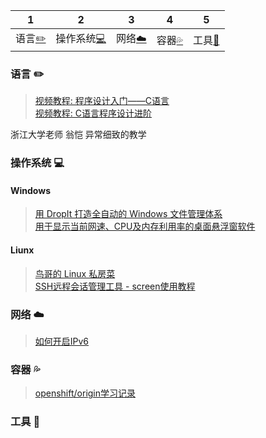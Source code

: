 | 1 | 2 | 3 | 4 | 5 
| :--------: | :---------: | :---------: | :---------: |:---------:
| 语言[:pencil2:](#语言-pencil2) | 操作系统[:computer:](#操作系统-computer)|网络[:cloud:](#网络-cloud) | 容器[:sweat_drops:](#容器-sweat_drops)| 工具[:hammer:](#工具-hammer)

### 语言 :pencil2:
> [视频教程: 程序设计入门——C语言](https://www.icourse163.org/course/ZJU-199001) \
> [视频教程: C语言程序设计进阶](https://www.icourse163.org/course/ZJU-200001) 

浙江大学老师 翁恺 异常细致的教学 

### 操作系统 :computer:
#### Windows
> [用 DropIt 打造全自动的 Windows 文件管理体系](https://sspai.com/post/45532) \
> [用于显示当前网速、CPU及内存利用率的桌面悬浮窗软件](https://github.com/zhongyang219/TrafficMonitor)

#### Liunx
> [鸟哥的 Linux 私房菜](http://cn.linux.vbird.org/) \
> [SSH远程会话管理工具 - screen使用教程](https://www.vpser.net/manage/screen.html)

### 网络 :cloud:
> [如何开启IPv6](https://github.com/XX-net/XX-Net/wiki/%E5%A6%82%E4%BD%95%E5%BC%80%E5%90%AFIPv6)

### 容器 :sweat_drops:
> [openshift/origin学习记录](https://blog.csdn.net/huqigang/article/list/)

### 工具 :hammer:
